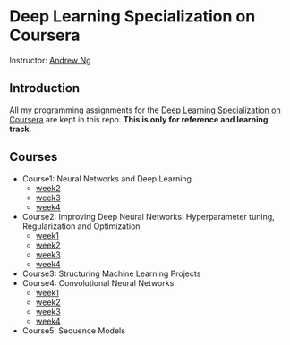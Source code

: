 # Deep Learning Specialization on Coursera
Instructor: [Andrew Ng](http://www.andrewng.org/)

## Introduction
All my programming assignments for the [Deep Learning Specialization on Coursera](https://www.coursera.org/specializations/deep-learning) are kept in this repo. **This is only for reference and learning track**. 

## Courses 
- Course1: Neural Networks and Deep Learning
  - [week2](https://github.com/zyunsg/deep-learning/tree/master/course1/week2)
  - [week3](https://github.com/zyunsg/deep-learning/tree/master/course1/week3)
  - [week4](https://github.com/zyunsg/deep-learning/tree/master/course1/week4)
- Course2: Improving Deep Neural Networks: Hyperparameter tuning, Regularization and Optimization
  - [week1]()
  - [week2]()
  - [week3]()
  - [week4]()
- Course3: Structuring Machine Learning Projects
- Course4: Convolutional Neural Networks
  - [week1]()
  - [week2]()
  - [week3]()
  - [week4]()
- Course5: Sequence Models
